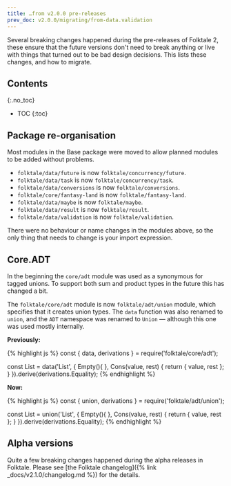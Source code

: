 ```yaml
---
title: …from v2.0.0 pre-releases
prev_doc: v2.0.0/migrating/from-data.validation
---
```


Several breaking changes happened during the pre-releases of Folktale 2, these ensure that the future versions don't need to break anything or live with things that turned out to be bad design decisions. This lists these changes, and how to migrate.


## Contents
{:.no_toc}

* TOC
{:toc}


## Package re-organisation

Most modules in the Base package were moved to allow planned modules to be added without problems.

  - `folktale/data/future` is now `folktale/concurrency/future`.
  - `folktale/data/task` is now `folktale/concurrency/task`.
  - `folktale/data/conversions` is now `folktale/conversions`.
  - `folktale/core/fantasy-land` is now `folktale/fantasy-land`.
  - `folktale/data/maybe` is now `folktale/maybe`.
  - `folktale/data/result` is now `folktale/result`.
  - `folktale/data/validation` is now `folktale/validation`.

There were no behaviour or name changes in the modules above, so the only thing that needs to change is your import expression.


## Core.ADT

In the beginning the `core/adt` module was used as a synonymous for tagged unions. To support both sum and product types in the future this has changed a bit.

The `folktale/core/adt` module is now `folktale/adt/union` module, which specifies that it creates union types. The `data` function was also renamed to `union`, and the `ADT` namespace was renamed to `Union` — although this one was used mostly internally.

**Previously:**

{% highlight js %}
const { data, derivations } = require('folktale/core/adt');

const List = data('List', {
  Empty(){ },
  Cons(value, rest) {
    return { value, rest };
  }
}).derive(derivations.Equality);
{% endhighlight %}

**Now:**

{% highlight js %}
const { union, derivations } = require('folktale/adt/union');

const List = union('List', {
  Empty(){ },
  Cons(value, rest) {
    return { value, rest };
  }
}).derive(derivations.Equality);
{% endhighlight %}


## Alpha versions

Quite a few breaking changes happened during the alpha releases in Folktale. Please see [the Folktale changelog]({% link _docs/v2.1.0/changelog.md %}) for the details.